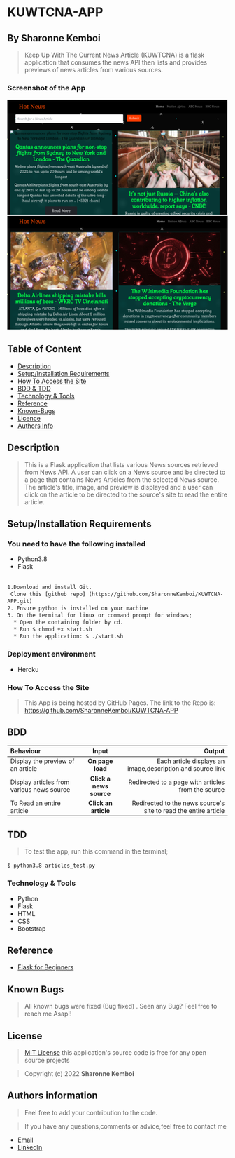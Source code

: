 # KUWTCNA-APP

## By Sharonne Kemboi

> Keep Up With The Current News Article (KUWTCNA) is a flask application that consumes the news API then lists and provides previews of news articles from various sources.

### Screenshot of the App
<img src="https://github.com/SharonneKemboi/KUWTCNA-APP/blob/master/app/static/assets/Screenshot%20from%202022-05-02%2007-45-35.png">

<img src="https://github.com/SharonneKemboi/KUWTCNA-APP/blob/master/app/static/assets/Screenshot%20from%202022-05-02%2007-45-51.png">

## Table of Content

+ [Description](#description)
+ [Setup/Installation Requirements](setup&installationrequirements)
+ [How To Access the Site](#howtoaccessthesite)
+ [BDD & TDD](#bdd&tdd)
+ [Technology & Tools](#technology&tools)
+ [Reference](#reference)
+ [Known-Bugs](#knownbugs)
+ [Licence](#licence)
+ [Authors Info](#authors-info)


## Description

> This is a Flask application that lists various News sources retrieved from News API. A user can click on a News source and be directed to a page that contains News Articles from the selected News source. The article's title, image, and preview is displayed and a user can click on the article to be directed to the source's site to read the entire article.



## Setup/Installation Requirements

### You need to have the following installed
  * Python3.8
  * Flask

```
 
1.Download and install Git.
 Clone this [github repo] (https://github.com/SharonneKemboi/KUWTCNA-APP.git)
2. Ensure python is installed on your machine
3. On the terminal for linux or command prompt for windows;
  * Open the containing folder by cd.
  * Run $ chmod +x start.sh
  * Run the application: $ ./start.sh

```

### Deployment environment
* Heroku

### How To Access the Site
> This App is being hosted by GitHub Pages. The link to the Repo is: https://github.com/SharonneKemboi/KUWTCNA-APP


## BDD
| Behaviour | Input | Output |
| :---------------- | :---------------: | ------------------: |
| Display the preview of an article | **On page load** | Each article displays an image,description and source link |
| Display articles from various news source | **Click a news source** | Redirected to a page with articles from the source |
| To Read an entire article  | **Click an article** | Redirected to the news source's site to read the entire article |



## TDD

> To test the app, run this command in the terminal;

`$ python3.8 articles_test.py`

### Technology & Tools
* Python
* Flask
* HTML
* CSS
* Bootstrap

## Reference

* [Flask for Beginners](https://www.fullstackpython.com/flask.html)


## Known Bugs
> All known bugs were fixed (Bug fixed) . Seen any Bug? Feel free to reach me Asap!!

## License

> [MIT License](license) this application's source code is free for any open source projects

> Copyright (c) 2022 **Sharonne Kemboi**



## Authors information
> Feel free to add your contribution to the code.

> If you have any questions,comments or advice,feel free to contact me

* [Email](sharonnekay23@gmail.com)
* [LinkedIn](https://www.linkedin.com/in/sharonne-vanessa-kemboi-a118bb135)

